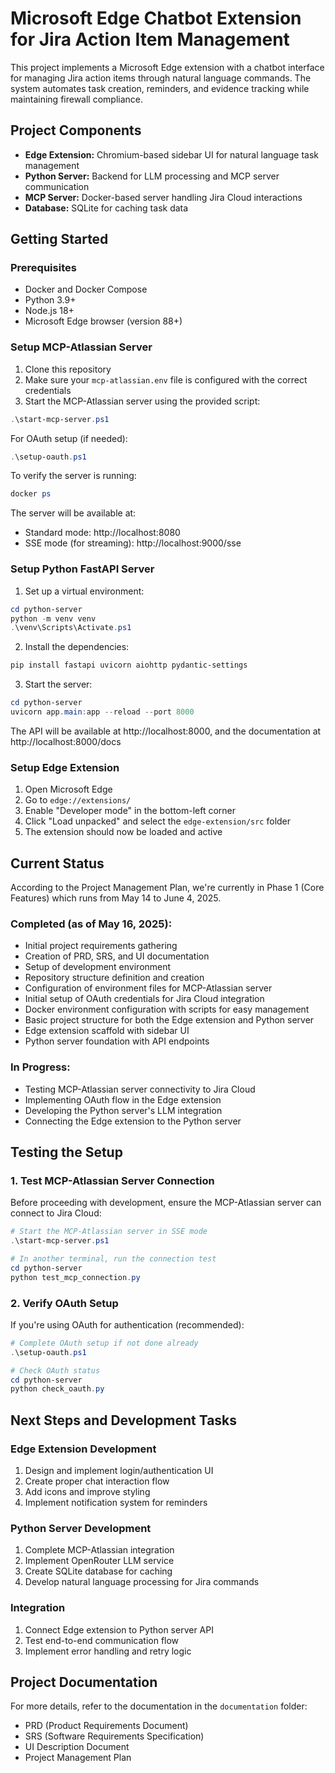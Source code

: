 # Microsoft Edge Chatbot Extension for Jira Action Item Management

This project implements a Microsoft Edge extension with a chatbot interface for managing Jira action items through natural language commands. The system automates task creation, reminders, and evidence tracking while maintaining firewall compliance.

## Project Components

- **Edge Extension:** Chromium-based sidebar UI for natural language task management
- **Python Server:** Backend for LLM processing and MCP server communication
- **MCP Server:** Docker-based server handling Jira Cloud interactions
- **Database:** SQLite for caching task data

## Getting Started

### Prerequisites

- Docker and Docker Compose
- Python 3.9+
- Node.js 18+
- Microsoft Edge browser (version 88+)

### Setup MCP-Atlassian Server

1. Clone this repository
2. Make sure your `mcp-atlassian.env` file is configured with the correct credentials
3. Start the MCP-Atlassian server using the provided script:

```powershell
.\start-mcp-server.ps1
```

For OAuth setup (if needed):

```powershell
.\setup-oauth.ps1
```

To verify the server is running:

```powershell
docker ps
```

The server will be available at:
- Standard mode: http://localhost:8080
- SSE mode (for streaming): http://localhost:9000/sse

### Setup Python FastAPI Server

1. Set up a virtual environment:

```powershell
cd python-server
python -m venv venv
.\venv\Scripts\Activate.ps1
```

2. Install the dependencies:

```powershell
pip install fastapi uvicorn aiohttp pydantic-settings
```

3. Start the server:

```powershell
cd python-server
uvicorn app.main:app --reload --port 8000
```

The API will be available at http://localhost:8000, and the documentation at http://localhost:8000/docs

### Setup Edge Extension

1. Open Microsoft Edge
2. Go to `edge://extensions/`
3. Enable "Developer mode" in the bottom-left corner
4. Click "Load unpacked" and select the `edge-extension/src` folder
5. The extension should now be loaded and active

## Current Status

According to the Project Management Plan, we're currently in Phase 1 (Core Features) which runs from May 14 to June 4, 2025.

### Completed (as of May 16, 2025):
- Initial project requirements gathering
- Creation of PRD, SRS, and UI documentation
- Setup of development environment
- Repository structure definition and creation
- Configuration of environment files for MCP-Atlassian server
- Initial setup of OAuth credentials for Jira Cloud integration
- Docker environment configuration with scripts for easy management
- Basic project structure for both the Edge extension and Python server
- Edge extension scaffold with sidebar UI
- Python server foundation with API endpoints

### In Progress:
- Testing MCP-Atlassian server connectivity to Jira Cloud
- Implementing OAuth flow in the Edge extension
- Developing the Python server's LLM integration
- Connecting the Edge extension to the Python server

## Testing the Setup

### 1. Test MCP-Atlassian Server Connection

Before proceeding with development, ensure the MCP-Atlassian server can connect to Jira Cloud:

```powershell
# Start the MCP-Atlassian server in SSE mode
.\start-mcp-server.ps1

# In another terminal, run the connection test
cd python-server
python test_mcp_connection.py
```

### 2. Verify OAuth Setup

If you're using OAuth for authentication (recommended):

```powershell
# Complete OAuth setup if not done already
.\setup-oauth.ps1

# Check OAuth status
cd python-server
python check_oauth.py
```

## Next Steps and Development Tasks

### Edge Extension Development
1. Design and implement login/authentication UI
2. Create proper chat interaction flow
3. Add icons and improve styling
4. Implement notification system for reminders

### Python Server Development
1. Complete MCP-Atlassian integration
2. Implement OpenRouter LLM service
3. Create SQLite database for caching
4. Develop natural language processing for Jira commands

### Integration
1. Connect Edge extension to Python server API
2. Test end-to-end communication flow
3. Implement error handling and retry logic

## Project Documentation

For more details, refer to the documentation in the `documentation` folder:
- PRD (Product Requirements Document)
- SRS (Software Requirements Specification)
- UI Description Document
- Project Management Plan
